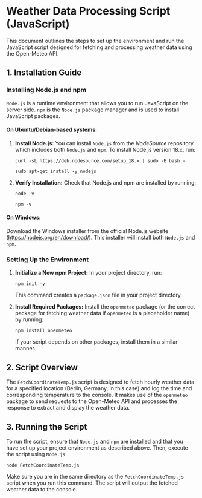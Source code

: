 
# Weather Data Processing Script (JavaScript)

This document outlines the steps to set up the environment and run the JavaScript script designed for fetching and processing weather data using the Open-Meteo API.

## 1. Installation Guide

### Installing Node.js and npm

`Node.js` is a runtime environment that allows you to run JavaScript on the server side. `npm` is the `Node.js` package manager and is used to install JavaScript packages.

#### On Ubuntu/Debian-based systems:

1.  **Install Node.js:**  You can install `Node.js` from the *NodeSource* repository which includes both `Node.js` and `npm`. To install Node.js version 18.x, run:
    ```
    curl -sL https://deb.nodesource.com/setup_18.x | sudo -E bash -
    ```
    ```
    sudo apt-get install -y nodejs
    ```
2.  **Verify Installation:**  Check that Node.js and npm are installed by running:
    ```
    node -v
    ```
    ```
    npm -v
    ```

#### On Windows:

Download the Windows installer from the official Node.js website (https://nodejs.org/en/download/). This installer will install both `Node.js` and `npm`.

### Setting Up the Environment

1.  **Initialize a New npm Project:**  In your project directory, run:
    ```
    npm init -y
    ```
    This command creates a  `package.json`  file in your project directory.
    
2.  **Install Required Packages:**  Install the  `openmeteo`  package (or the correct package for fetching weather data if  `openmeteo`  is a placeholder name) by running:
    ```
    npm install openmeteo
    ```
    If your script depends on other packages, install them in a similar manner.
    

## 2. Script Overview

The  `FetchCoordinateTemp.js`  script is designed to fetch hourly weather data for a specified location (Berlin, Germany, in this case) and log the time and corresponding temperature to the console. It makes use of the  `openmeteo`  package to send requests to the Open-Meteo API and processes the response to extract and display the weather data.

## 3. Running the Script

To run the script, ensure that `Node.js` and `npm` are installed and that you have set up your project environment as described above. Then, execute the script using `Node.js`:
```
node FetchCoordinateTemp.js
```
Make sure you are in the same directory as the  `FetchCoordinateTemp.js`  script when you run this command. The script will output the fetched weather data to the console.
